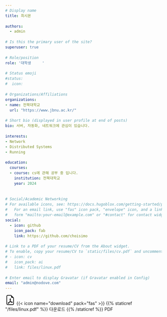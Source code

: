 ```yaml
---
# Display name
title: 최시몬

authors:
  - admin

# Is this the primary user of the site?
superuser: true

# Role/position
role: '대학생     '

# Status emoji
#status:
#  icon: 

# Organizations/Affiliations
organizations:
- name: 전북대학교 
  url: "https://www.jbnu.ac.kr/"                                                   

# Short bio (displayed in user profile at end of posts)
bio: 서버, 자동화, 네트워크에 관심이 있습니다.

interests:
- Network
- Distributed Systems
- Running

education:
  courses:
  - course: cs에 관해 공부 중 입니다.
    institution: 전북대학교
    year: 2024


# Social/Academic Networking
# For available icons, see: https://docs.hugoblox.com/getting-started/page-builder/#icons
#   For an email link, use "fas" icon pack, "envelope" icon, and a link in the
#   form "mailto:your-email@example.com" or "#contact" for contact widget.
social:
  - icon: github
    icon_pack: fab
    link: https://github.com/choisimo

# Link to a PDF of your resume/CV from the About widget.
# To enable, copy your resume/CV to `static/files/cv.pdf` and uncomment the lines below.
# - icon: cv
#   icon_pack: ai
#   link: files/linux.pdf

# Enter email to display Gravatar (if Gravatar enabled in Config)
email: "admin@nodove.com"
---
```


![pdf](/assets/media/icons/file-earmark-pdf.svg)
{{< icon name="download" pack="fas" >}} {{% staticref "/files/linux.pdf" %}} 다운로드 {{% /staticref %}} PDF